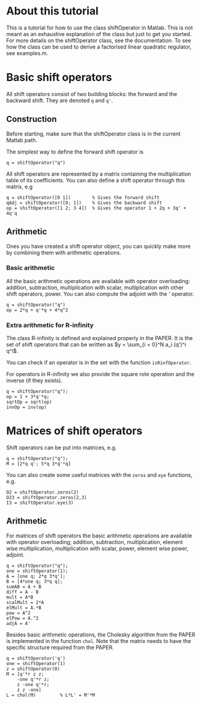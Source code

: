 # About this tutorial

This is a tutorial for how to use the class shiftOperator in Matlab.
This is not meant as an exhaustive explanation of the class but just to get
you started. For more details on the shiftOperator class, see the documentation.
To see how the class can be used to derive a factorised linear quadratic
regulator, see examples.m.

# Basic shift operators

All shift operators consist of two building blocks: the forward and the
backward shift. They are denoted `q` and `q'`.

## Construction 

Before starting, make sure that the shiftOperator class is in the current
Matlab path.

The simplest way to define the forward shift operator is

    q = shiftOperator("q")

All shift operators are represented by a matrix containing the multiplication
table of its coefficients. You can also define a shift operator through
this matrix, e.g

    q = shiftOperator([0 1])        % Gives the forward shift
    qAdj = shiftOperator([0; 1])    % Gives the backward shift
    op = shiftOperator([1 2; 3 4])  % Gives the operator 1 + 2q + 3q' + 4q'q

## Arithmetic

Ones you have created a shift operator object, you can quickly make more by
combining them with arithmetic operations.

### Basic arithmetic

All the basic arithmetic operations are available with operator overloading:
addition, subtraction, multiplication with scalar, multiplication with
other shift operators, power. You can also compute the adjoint with the ' operator.

    q = shiftOperator("q")
    op = 2*q + q'*q + 4*q^2

### Extra arithmetic for R-infinity

The class R-infinity is defined and explained properly in the PAPER.
It is the set of shift operators that can be written as 
$y = \sum_{i = 0}^N a_i (q')^i q^i$.

You can check if an operator is in the set with the function `isRinfOperator`.

For operators in R-infinity we also provide the square rote operation and
the inverse (if they exists).

    q = shiftOperator("q");
    op = 1 + 3*q'*q;
    sqrtOp = sqrt(op)
    invOp = inv(op)

# Matrices of shift operators

Shift operators can be put into matrices, e.g.

    q = shiftOperator("q");
    M = [2*q q'; 5*q 3*q'*q]

You can also create some useful matrices with the `zeros` and `eye` functions,
e.g.

    O2 = shiftOperator.zeros(2)
    O23 = shiftOperator.zeros(2,3)
    I3 = shiftOperator.eye(3)

## Arithmetic

For matrices of shift operators the basic arithmetic operations are 
available with operator overloading; addition, subtraction, multiplication,
element wise multiplication, multiplication with scalar, power,
element wise power, adjoint.

    q = shiftOperator("q");
    one = shiftOperator(1);
    A = [one q; 2*q 3*q'];
    B = [4*one q; 3*q q];
    sumAB = A + B
    diff = A - B
    mult = A*B
    scalMult = 2*A
    elMult = A.*B
    pow = A^2
    elPow = A.^2
    adjA = A'

Besides basic arithmetic operations, the Cholesky algorithm from the PAPER
is implemented in the function `chol`. Note that the matrix needs to have
the specific structure required from the PAPER.

    q = shiftOperator('q')
    one = shiftOperator(1)
    z = shiftOperator(0)
    M = [q'*r z z;
        -one q'*r z;
        z -one q'*r;
        z z -one]
    L = chol(M)         % L*L' = M'*M
